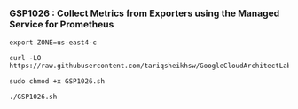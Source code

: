 ### GSP1026 :  Collect Metrics from Exporters using the Managed Service for Prometheus 

```
export ZONE=us-east4-c 
```

```
curl -LO https://raw.githubusercontent.com/tariqsheikhsw/GoogleCloudArchitectLabs/main/Solutions/GSP1026.sh

sudo chmod +x GSP1026.sh

./GSP1026.sh
```
